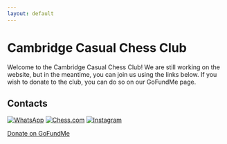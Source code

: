 ```yaml
---
layout: default
---
```


# Cambridge Casual Chess Club

Welcome to the Cambridge Casual Chess Club! We are still working on the website, but in the meantime, you can join us using the links below. If you wish to donate to the club, you can do so on our GoFundMe page.

## Contacts

[![WhatsApp](https://img.icons8.com/color/48/000000/whatsapp.png)](https://chat.whatsapp.com/HpvIbSZHuYv0KDkhN7xna5)
 [![Chess.com](https://img.icons8.com/color/48/000000/chess-com)](https://www.chess.com/club/cambridge-casual-chess/join)
[![Instagram](https://img.icons8.com/color/48/000000/instagram-new.png)](https://www.instagram.com/cambridgecasualchess?igsh=NWJ2cWttNnk4a3Bj)

[Donate on GoFundMe](https://gofund.me/75685c96)